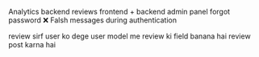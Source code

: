 Analytics backend
reviews frontend + backend
admin panel
forgot password ❌
Falsh messages during authentication

review sirf user ko dege
user model me review ki field banana hai
review post karna hai